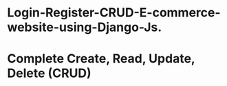 # Login-Register-CRUD-E-commerce-website-using-Django-Js.

# Complete Create, Read, Update, Delete (CRUD) 
